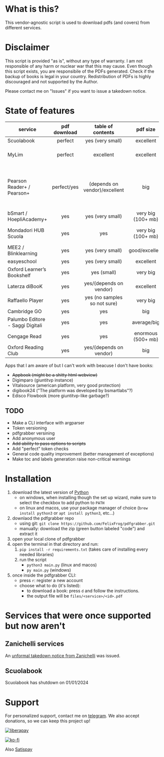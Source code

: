 # What is this?
This vendor-agnostic script is used to download pdfs (and covers) from different services.

# Disclaimer
This script is provided "as is", without any type of warranty. I am not responsible of any harm or nuclear war that this may cause.
Even though this script exists, you are responsibile of the PDFs generated. Check if the backup of books is legal in your country.
Redistribution of PDFs is highly discouraged and not supported by the Author.

Please contact me on "Issues" if you want to issue a takedown notice.

# State of features

| service | pdf download | table of contents | pdf size | max logins | page labels | login expire | cover | rendered | refershes tokens | additional information |
| ------- | :----------: | :---------------: | :------: | :--------: | :---------: | :----------: | :---: | :------: | :--------------: | :--------------------: |
| Scuolabook | perfect | yes (very small) | excellent | very restrictive | yes | never | yes | no | no | |
| MyLim | perfect | excellent | excellent | no | not yet/depends on vendor | ? | yes | no | no | |
| Pearson Reader+ / Pearson+ | perfect/yes | (depends on vendor)/excellent | big | no | yes/depends on vendor/no | ? | yes | sometimes | yes | decryption of zip file takes a lot: contact me if you have found a workaround. |
| bSmart / HoepliAcademy+ | yes | yes (very small) | very big (100+ mb) | no | yes | ? | yes | no | no | |
| Mondadori HUB Scuola | yes | yes | very big (100+ mb) | no | yes (disable because glitches) | ? | yes | no | no | |
| MEE2 / Blinklearning | yes | yes (very small) | good/excellent | no/1token4ever | no | never | yes | no | no | |
| easyeschool | yes | yes (very small) | excellent | no/1token4ever | no | never | yes | no | no | |
| Oxford Learner’s Bookshelf | yes | yes (small) | very big | ? | not yet/no | ? | yes | no | no | |
| Laterza diBooK | yes | yes/(depends on vendor) | excellent | ? | not yet/no | ? | yes | no | no | |
| Raffaello Player | yes | yes (no samples so not sure) | very big | ? | yes | ? | yes | no | no | |
| Cambridge GO | yes | yes | big | no | yes | yes | yes | yes | no | |
| Palumbo Editore - Saggi Digitali | yes | yes | average/big | no | no | no | yes | no | no | |
| Cengage Read | yes | yes | enormous (500+ mb) | no | yes | ? | yes | yes | yes | |
| Oxford Reading Club | yes | yes/(depends on vendor) | big | 2 | no | ? | yes | no | no | |

Apps that I am aware of but I can't work with beacuse I don't have books:
 - ~~Appbook (might be a shitty html webview)~~
 - Digimparo (giuntitvp instance)
 - Vitalsource (american platform, very good protection)
 - digibook24 ("The platform was developed by bsmartlabs"?)
 - Edisco Flowbook (more giuntitvp-like garbage?)

## TODO
 - Make a CLI interface with argparser
 - Token versioning
 - pdfgrabber versining
 - Add anonymous user
 - ~~Add ability to pass options to scripts~~
 - Add "perfect" token checks
 - General code quality improvement (better management of exceptions)
 - Make toc and labels generation raise non-critical warnings

# Installation
1. download the latest version of [Python](https://www.python.org/downloads/)
    - on windows, when installing though the set up wizard, make sure to select the checkbox to add python to `PATH`
    - on linux and macos, use your package manager of choice (`brew install python3` or `apt install python3`, etc...)
2. downlaod the pdfgrabber repo
    - using git: `git clone https://github.com/FelixFrog/pdfgrabber.git`
    - manually: download the zip (green button labeled "code") and extract it
3. open your local clone of pdfgrabber
4. open the terminal in that directory and run:
    1) `pip install -r requirements.txt` (takes care of installing every needed libraries)
    2) run the script
        - `python3 main.py` (linux and macos) 
        - `py main.py` (windows)
5. once inside the pdfgrabber CLI:
    - press `r`: register a new account
    - choose what to do (it's listed):
       - to download a book: press `d` and follow the instructions.
       - the output file will be `files/<service>/<id>.pdf`

# Services that were once supported but now aren't
## Zanichelli services
An [unformal takedown notice from Zanichelli](https://github.com/FelixFrog/pdfgrabber/issues/75) was issued.
## Scuolabook
Scuolabook has shutdown on 01/01/2024

# Support
For personalized support, contact me on [telegram](https://t.me/fflxx).
We also accept donations, so we can keep this project up! 

[![liberapay](https://liberapay.com/assets/widgets/donate.svg)](https://liberapay.com/flx/donate)

[![ko-fi](https://ko-fi.com/img/githubbutton_sm.svg)](https://ko-fi.com/Z8Z4PCZUI)

Also [Satispay](https://www.satispay.com/app/match/link/user/S6Y-CON--A7BC8CDF-2EF5-40B7-884C-FDAB482CA8ED)



